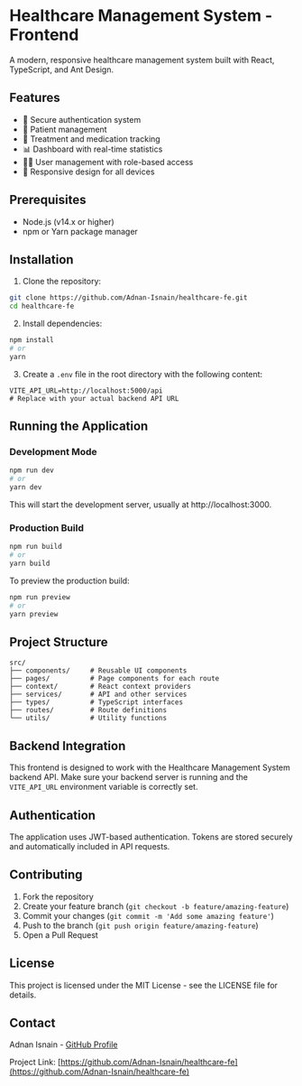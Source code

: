 # Healthcare Management System - Frontend

A modern, responsive healthcare management system built with React, TypeScript, and Ant Design.

## Features

- 🔐 Secure authentication system
- 👥 Patient management
- 💊 Treatment and medication tracking
- 📊 Dashboard with real-time statistics
- 👩‍⚕️ User management with role-based access
- 📱 Responsive design for all devices

## Prerequisites

- Node.js (v14.x or higher)
- npm or Yarn package manager

## Installation

1. Clone the repository:

```bash
git clone https://github.com/Adnan-Isnain/healthcare-fe.git
cd healthcare-fe
```

2. Install dependencies:

```bash
npm install
# or
yarn
```

3. Create a `.env` file in the root directory with the following content:

```
VITE_API_URL=http://localhost:5000/api
# Replace with your actual backend API URL
```

## Running the Application

### Development Mode

```bash
npm run dev
# or
yarn dev
```

This will start the development server, usually at http://localhost:3000.

### Production Build

```bash
npm run build
# or
yarn build
```

To preview the production build:

```bash
npm run preview
# or
yarn preview
```

## Project Structure

```
src/
├── components/     # Reusable UI components
├── pages/          # Page components for each route
├── context/        # React context providers
├── services/       # API and other services
├── types/          # TypeScript interfaces
├── routes/         # Route definitions
└── utils/          # Utility functions
```

## Backend Integration

This frontend is designed to work with the Healthcare Management System backend API. Make sure your backend server is running and the `VITE_API_URL` environment variable is correctly set.

## Authentication

The application uses JWT-based authentication. Tokens are stored securely and automatically included in API requests.

## Contributing

1. Fork the repository
2. Create your feature branch (`git checkout -b feature/amazing-feature`)
3. Commit your changes (`git commit -m 'Add some amazing feature'`)
4. Push to the branch (`git push origin feature/amazing-feature`)
5. Open a Pull Request

## License

This project is licensed under the MIT License - see the LICENSE file for details.

## Contact

Adnan Isnain - [GitHub Profile](https://github.com/Adnan-Isnain)

Project Link: [https://github.com/Adnan-Isnain/healthcare-fe](https://github.com/Adnan-Isnain/healthcare-fe)
